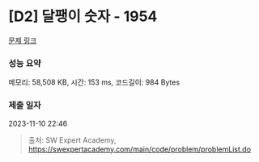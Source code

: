 # [D2] 달팽이 숫자 - 1954 

[문제 링크](https://swexpertacademy.com/main/code/problem/problemDetail.do?contestProbId=AV5PobmqAPoDFAUq) 

### 성능 요약

메모리: 58,508 KB, 시간: 153 ms, 코드길이: 984 Bytes

### 제출 일자

2023-11-10 22:46



> 출처: SW Expert Academy, https://swexpertacademy.com/main/code/problem/problemList.do